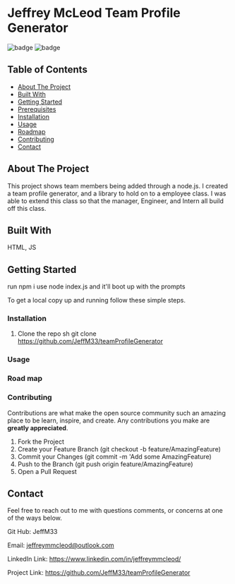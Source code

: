 # Jeffrey McLeod Team Profile Generator

![badge](https://img.shields.io/badge/license-MIT-blue.svg)
![badge](https://img.shields.io/badge/LinkedIn-IN%20-blue)

<!-- TABLE OF CONTENTS -->

## Table of Contents
* [About The Project](#about-the-project)
* [Built With](#built-with)
* [Getting Started](#getting-started)
* [Prerequisites](#prerequisites)
* [Installation](#installation)
* [Usage](#usage)
* [Roadmap](#roadmap)
* [Contributing](#contributing)
* [Contact](#contact)

<!-- ABOUT THE PROJECT -->
## About The Project
This project shows team members being added through a node.js. I created a team profile generator, and a library to hold on to a employee class. I was able to extend this class so that the manager, Engineer, and Intern all build off this class. 

<!-- GETTING STARTED -->
## Built With
HTML, JS 

<!-- GETTING STARTED -->
## Getting Started
run npm i use node index.js and it'll boot up with the prompts

To get a local copy up and running follow these simple steps.

<!-- Prerequisites -->


### Installation

1. Clone the repo
   sh
   git clone https://github.com/JeffM33/teamProfileGenerator
   



<!-- USAGE EXAMPLES -->
### Usage


<!-- ROAD MAP -->
### Road map



<!-- CONTRIBUTING -->
### Contributing

Contributions are what make the open source community such an amazing place to be learn, inspire, and create. Any contributions you make are **greatly appreciated**.

1. Fork the Project
2. Create your Feature Branch (git checkout -b feature/AmazingFeature)
3. Commit your Changes (git commit -m 'Add some AmazingFeature)
4. Push to the Branch (git push origin feature/AmazingFeature)
5. Open a Pull Request

<!-- CONTACT -->
## Contact

Feel free to reach out to me with questions comments, or concerns at one of the ways below.

Git Hub: JeffM33

Email: jeffreymmcleod@outlook.com

LinkedIn Link: https://www.linkedin.com/in/jeffreymmcleod/

Project Link: https://github.com/JeffM33/teamProfileGenerator

<!-- MARKDOWN LINKS & IMAGES -->
<!-- https://www.markdownguide.org/basic-syntax/#reference-style-links -->
